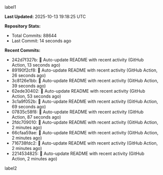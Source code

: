 
label1 
<!-- ACTIVITY_START -->
**Last Updated:** 2025-10-13 19:18:25 UTC

**Repository Stats:**
- Total Commits: 88644
- Last Commit: 14 seconds ago

**Recent Commits:**
- 242d7f327b: 🤖 Auto-update README with recent activity (GitHub Action, 13 seconds ago)
- 89190f2cf8: 🤖 Auto-update README with recent activity (GitHub Action, 26 seconds ago)
- 3c8126e1bb: 🤖 Auto-update README with recent activity (GitHub Action, 39 seconds ago)
- 62ede30402: 🤖 Auto-update README with recent activity (GitHub Action, 53 seconds ago)
- 3c1a9f052b: 🤖 Auto-update README with recent activity (GitHub Action, 69 seconds ago)
- 07835c58f8: 🤖 Auto-update README with recent activity (GitHub Action, 87 seconds ago)
- 2fdc709010: 🤖 Auto-update README with recent activity (GitHub Action, 2 minutes ago)
- 66cfaa59ae: 🤖 Auto-update README with recent activity (GitHub Action, 2 minutes ago)
- 716738fdc2: 🤖 Auto-update README with recent activity (GitHub Action, 2 minutes ago)
- 2214534825: 🤖 Auto-update README with recent activity (GitHub Action, 2 minutes ago)
<!-- ACTIVITY_END -->

label2
